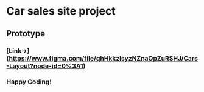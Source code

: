 # Car sales site project

## Prototype

### [Link->] (https://www.figma.com/file/qhHkkzlsyzNZnaOpZuRSHJ/Cars-Layout?node-id=0%3A1)


### Happy Coding!
